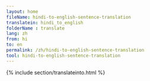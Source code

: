 ```yaml
---
layout: home
fileName: hindi-to-english-sentence-translation
translatein: hindi_to_english
folderName : translate
lang: zh
from: hi
to: en
permalink: /zh/hindi-to-english-sentence-translation
tool: hindi-to-english-sentence-translation
---
```

{% include section/translateinto.html %}